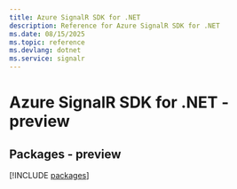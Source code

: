 ```yaml
---
title: Azure SignalR SDK for .NET
description: Reference for Azure SignalR SDK for .NET
ms.date: 08/15/2025
ms.topic: reference
ms.devlang: dotnet
ms.service: signalr
---
```

# Azure SignalR SDK for .NET - preview
## Packages - preview
[!INCLUDE [packages](signalr-index.md)]
